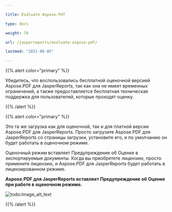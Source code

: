 ```yaml
---

title: Evaluate Aspose.Pdf 

type: docs

weight: 70

url: /jasperreports/evaluate-aspose-pdf/

lastmod: "2021-06-05"

---
```




{{% alert color="primary" %}}



Убедитесь, что воспользовались бесплатной оценочной версией Aspose.PDF для JasperReports, так как она не имеет временных ограничений, а также предоставляется бесплатная техническая поддержка для пользователей, которые проходят оценку.



{{% /alert %}}



{{% alert color="primary" %}}



Это та же загрузка как для оценочной, так и для платной версии Aspose.PDF для JasperReports. Просто загрузите Aspose.PDF для JasperReports со страницы загрузки, установите его, и по умолчанию он будет работать в оценочном режиме.



Оценочный режим вставляет Предупреждение об Оценке в экспортируемые документы. Когда вы приобретете лицензию, просто примените лицензию, и Aspose.PDF для JasperReports будет работать в лицензированном режиме.



**Aspose.PDF для JasperReports вставляет Предупреждение об Оценке при работе в оценочном режиме.**





![todo:image_alt_text](evaluate-aspose-pdf_1.png)



{{% /alert %}}
```